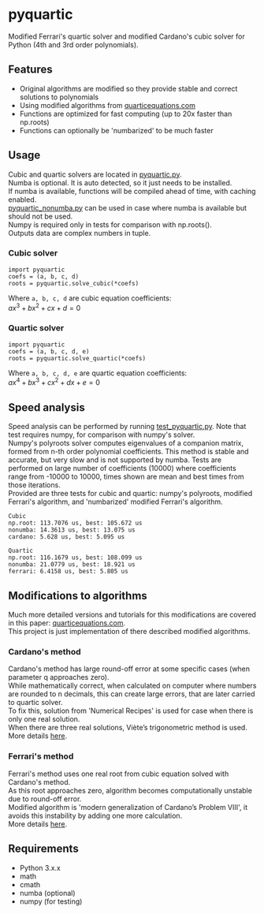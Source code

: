 # pyquartic
Modified Ferrari's quartic solver and modified Cardano's cubic solver for Python (4th and 3rd order polynomials).  

## Features
- Original algorithms are modified so they provide stable and correct solutions to polynomials  
- Using modified algorithms from [quarticequations.com](https://quarticequations.com)
- Functions are optimized for fast computing (up to 20x faster than np.roots)  
- Functions can optionally be 'numbarized' to be much faster  

## Usage
Cubic and quartic solvers are located in [pyquartic.py](pyquartic.py).  
Numba is optional. It is auto detected, so it just needs to be installed.  
If numba is available, functions will be compiled ahead of time, with caching enabled.  
[pyquartic_nonumba.py](pyquartic_nonumba.py) can be used in case where numba is available but should not be used.  
Numpy is required only in tests for comparison with np.roots().  
Outputs data are complex numbers in tuple.  

### Cubic solver
```
import pyquartic
coefs = (a, b, c, d)
roots = pyquartic.solve_cubic(*coefs)
```
Where `a, b, c, d` are cubic equation coefficients:  
$`ax^3 + bx^2 + cx + d = 0`$

### Quartic solver
```
import pyquartic
coefs = (a, b, c, d, e)
roots = pyquartic.solve_quartic(*coefs)
```
Where `a, b, c, d, e` are quartic equation coefficients:  
$`ax^4 + bx^3 + cx^2 + dx + e = 0`$

## Speed analysis
Speed analysis can be performed by running [test_pyquartic.py](test_pyquartic.py).
Note that test requires numpy, for comparison with numpy's solver.  
Numpy's polyroots solver computes eigenvalues of a companion matrix, formed from n-th order polynomial coefficients. This method is stable and accurate, but very slow and is not supported by numba.
Tests are performed on large number of coefficients (10000) where coefficients range from -10000 to 10000, times shown are mean and best times from those iterations.  
Provided are three tests for cubic and quartic: numpy's polyroots, modified Ferrari's algorithm, and 'numbarized' modified Ferrari's algorithm.  
```
Cubic
np.root: 113.7076 us, best: 105.672 us
nonumba: 14.3613 us, best: 13.075 us
cardano: 5.628 us, best: 5.095 us
```
```
Quartic
np.root: 116.1679 us, best: 108.099 us
nonumba: 21.0779 us, best: 18.921 us
ferrari: 6.4158 us, best: 5.805 us
```

## Modifications to algorithms
Much more detailed versions and tutorials for this modifications are covered in this paper: [quarticequations.com](https://quarticequations.com).  
This project is just implementation of there described modified algorithms.  

### Cardano's method
Cardano's method has large round-off error at some specific cases (when parameter q approaches zero).  
While mathematically correct, when calculated on computer where numbers are rounded to n decimals, this can create large errors, that are later carried to quartic solver.  
To fix this, solution from 'Numerical Recipes' is used for case when there is only one real solution.  
When there are three real solutions, Viète’s trigonometric method is used.  
More details [here](https://quarticequations.com/Cubic.pdf).  

### Ferrari's method
Ferrari's method uses one real root from cubic equation solved with Cardano's method.  
As this root approaches zero, algorithm becomes computationally unstable due to round-off error.  
Modified algorithm is 'modern generalization of Cardano’s Problem VIII', it avoids this instability by adding one more calculation.  
More details [here](https://quarticequations.com/Quartic2.pdf).  

## Requirements
- Python 3.x.x
- math
- cmath
- numba (optional)
- numpy (for testing)
